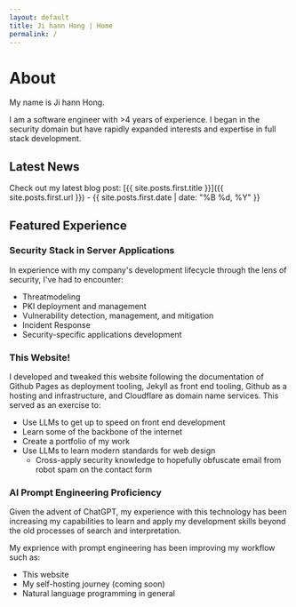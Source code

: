 ```yaml
---
layout: default
title: Ji hann Hong | Home
permalink: /
---
```


# About

My name is Ji hann Hong.

I am a software engineer with >4 years of experience. I began in the security domain but have rapidly expanded interests and expertise in full stack development.

## Latest News

Check out my latest blog post: [{{ site.posts.first.title }}]({{ site.posts.first.url }}) - {{ site.posts.first.date | date: "%B %d, %Y" }}

## Featured Experience

### Security Stack in Server Applications

In experience with my company's development lifecycle through the lens of security, I've had to encounter:

  - Threatmodeling
  - PKI deployment and management
  - Vulnerability detection, management, and mitigation
  - Incident Response
  - Security-specific applications development

### This Website!

I developed and tweaked this website following the documentation of Github Pages as deployment tooling, Jekyll as front end tooling,  Github as a hosting and infrastructure, and Cloudflare as domain name services. This served as an exercise to:

  - Use LLMs to get up to speed on front end development
  - Learn some of the backbone of the internet
  - Create a portfolio of my work
  - Use LLMs to learn modern standards for web design
    - Cross-apply security knowledge to hopefully obfuscate email from robot spam on the contact form

### AI Prompt Engineering Proficiency

Given the advent of ChatGPT, my experience with this technology has been increasing my capabilities to learn and apply my development skills beyond the old processes of search and interpretation.

My exprience with prompt engineering has been improving my workflow such as:

  - This website
  - My self-hosting journey (coming soon)
  - Natural language programming in general


